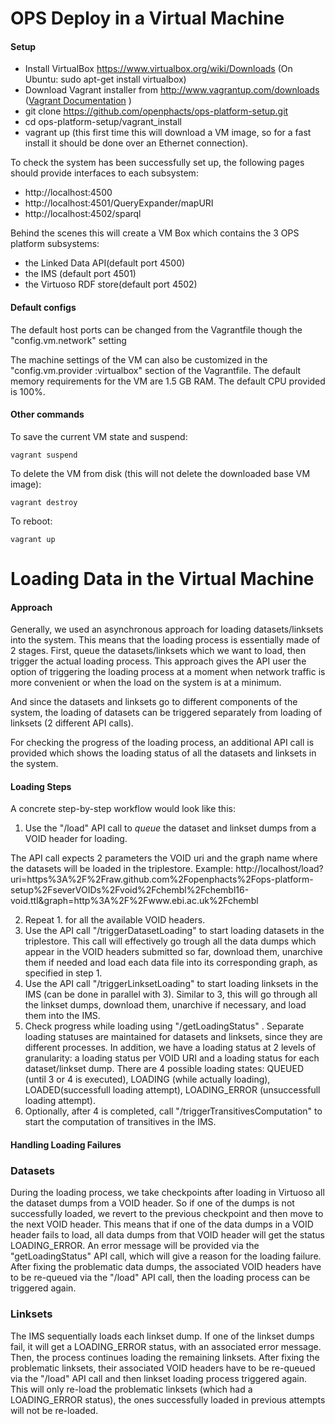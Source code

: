 OPS Deploy in a Virtual Machine
============================================

#### Setup

- Install VirtualBox https://www.virtualbox.org/wiki/Downloads (On Ubuntu: sudo apt-get install virtualbox)
- Download Vagrant installer from http://www.vagrantup.com/downloads ([Vagrant Documentation](http://docs.vagrantup.com/v2/) )
- git clone https://github.com/openphacts/ops-platform-setup.git
- cd ops-platform-setup/vagrant_install
- vagrant up (this first time this will download a VM image, so for a fast install it should be done over an Ethernet connection).

To check the system has been successfully set up, the following pages should provide interfaces to each subsystem:
- http://localhost:4500
- http://localhost:4501/QueryExpander/mapURI
- http://localhost:4502/sparql

Behind the scenes this will create a VM Box which contains the 3 OPS platform subsystems: 
- the Linked Data API(default port 4500)
- the IMS (default port 4501)
- the Virtuoso RDF store(default port 4502)

#### Default configs

The default host ports can be changed from the Vagrantfile though the "config.vm.network" setting

The machine settings of the VM can also be customized in the "config.vm.provider :virtualbox" section of the Vagrantfile.
The default memory requirements for the VM are 1.5 GB RAM. The default CPU provided is 100%.  


#### Other commands

To save the current VM state and suspend: 

    vagrant suspend

To delete the VM from disk (this will not delete the downloaded base VM image): 

    vagrant destroy

To reboot: 

    vagrant up


Loading Data in the Virtual Machine
============================================

#### Approach

Generally, we used an asynchronous approach for loading datasets/linksets into the system. This means that the loading process is essentially made of 2 stages. 
First, queue the datasets/linksets which we want to load, then trigger the actual loading process. This approach gives the API user the option of triggering 
the loading process at a moment when network traffic is more convenient or when the load on the system is at a minimum. 

And since the datasets and linksets go to different components of the system, the loading of datasets can be triggered separately from loading of linksets 
(2 different API calls). 

For checking the progress of the loading process, an additional API call is provided which shows the loading status of all the datasets and linksets in the system.


#### Loading Steps

A concrete step-by-step workflow would look like this:
1. Use the "/load" API call to *queue* the dataset and linkset dumps from a VOID header for loading. 

The API call expects 2 parameters the VOID uri and the graph name where the datasets will be loaded in the triplestore.
Example: 
    http://localhost/load?uri=https%3A%2F%2Fraw.github.com%2Fopenphacts%2Fops-platform-setup%2FseverVOIDs%2Fvoid%2Fchembl%2Fchembl16-void.ttl&graph=http%3A%2F%2Fwww.ebi.ac.uk%2Fchembl

2. Repeat 1. for all the available VOID headers.
3. Use the API call "/triggerDatasetLoading" to start loading datasets in the triplestore. This call will effectively go trough all the data dumps which appear
in the VOID headers submitted so far, download them, unarchive them if needed and load each data file into its corresponding graph, as specified in step 1.
4. Use the API call "/triggerLinksetLoading" to start loading linksets in the IMS (can be done in parallel with 3). Similar to 3, this will go through all
the linkset dumps, download them, unarchive if necessary, and load them into the IMS.
5. Check progress while loading using "/getLoadingStatus" . Separate loading statuses are maintained for datasets and linksets, since they are different processes.
In addition, we have a loading status at 2 levels of granularity: a loading status per VOID URI and a loading status for each dataset/linkset dump. There are 
4 possible loading states: QUEUED (until 3 or 4 is executed), LOADING (while actually loading), LOADED(successfull loading attempt), 
LOADING_ERROR (unsuccessfull loading attempt).
6. Optionally, after 4 is completed, call "/triggerTransitivesComputation" to start the computation of transitives in the IMS.

#### Handling Loading Failures

### Datasets

During the loading process, we take checkpoints after loading in Virtuoso all the dataset dumps from a VOID header. So if one of the dumps is not successfully 
loaded, we revert to the previous checkpoint and then move to the next VOID header. This means that if one of the data dumps in a VOID header fails to load,
all data dumps from that VOID header will get the status LOADING_ERROR. An error message will be provided via the "getLoadingStatus" API call, which will give
a reason for the loading failure. After fixing the problematic data dumps, the associated VOID headers have to be re-queued via the "/load" API call, then 
the loading process can be triggered again. 

### Linksets

The IMS sequentially loads each linkset dump. If one of the linkset dumps fail, it will get a LOADING_ERROR status, with an associated error message. Then, the
process continues loading the remaining linksets. After fixing the problematic linksets, their associated VOID headers have to be re-queued via the "/load" API
call and then linkset loading process triggered again. This will only re-load the problematic linksets (which had a LOADING_ERROR status), the ones successfully 
loaded in previous attempts will not be re-loaded.







